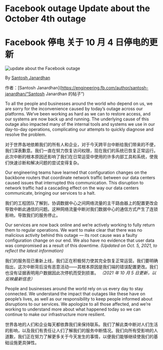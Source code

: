 # Facebook outage Update about the October 4th outage

# Facebook 停电 关于 10 月 4 日停电的更新

![update about the Facebook outage](https://engineering.fb.com/wp-content/uploads/2021/10/Logo_Gray_Lg.jpg)

By [Santosh Janardhan](https://engineering.fb.com/author/santosh-janardhan/ "Posts by Santosh Janardhan")

作者：[Santosh Janardhan](https://engineering.fb.com/author/santosh-janardhan/“Santosh Janardhan 的帖子”)

To all the people and businesses around the world who depend on us, we are sorry for the inconvenience caused by today’s outage across our platforms. We’ve been working as hard as we can to restore access, and our systems are now back up and running. The underlying cause of this outage also impacted many of the internal tools and systems we use in our day-to-day operations, complicating our attempts to quickly diagnose and resolve the problem.

对于世界各地依赖我们的所有人和企业，对于今天跨平台中断给我们带来的不便，我们深表歉意。我们一直在努力恢复访问权限，现在我们的系统已恢复正常运行。此次中断的根本原因还影响了我们在日常运营中使用的许多内部工具和系统，使我们快速诊断和解决问题的尝试变得复杂。

Our engineering teams have learned that configuration changes on the backbone routers that coordinate network traffic between our data centers caused issues that interrupted this communication. This disruption to network traffic had a cascading effect on the way our data centers communicate, bringing our services to a halt.

我们的工程团队了解到，协调数据中心之间网络流量的主干路由器上的配置更改会导致中断此通信的问题。这种网络流量中断对我们数据中心的通信方式产生了连锁影响，导致我们的服务停止。

Our services are now back online and we’re actively working to fully return them to regular operations. We want to make clear that there was no malicious activity behind this outage — its root cause was a faulty configuration change on our end. We also have no evidence that user data was compromised as a result of this downtime. _(Updated on Oct. 5, 2021, to reflect the latest information)_

我们的服务现已重新上线，我们正在积极努力使其完全恢复正常运营。我们要明确指出，这次中断背后没有恶意活动——其根本原因是我们端的错误配置更改。我们也没有证据表明用户数据因此次停机而受到损害。 _（2021 年 10 月 5 日更新，以反映最新信息）_

People and businesses around the world rely on us every day to stay connected. We understand the impact that outages like these have on people’s lives, as well as our responsibility to keep people informed about disruptions to our services. We apologize to all those affected, and we’re working to understand more about what happened today so we can continue to make our infrastructure more resilient. 

世界各地的人们和企业每天都依靠我们来保持联系。我们了解此类中断对人们生活的影响，以及我们有责任让人们了解我们的服务中断情况。我们向所有受影响的人道歉，我们正在努力了解更多关于今天发生的事情，以便我们能够继续使我们的基础设施更具弹性。

